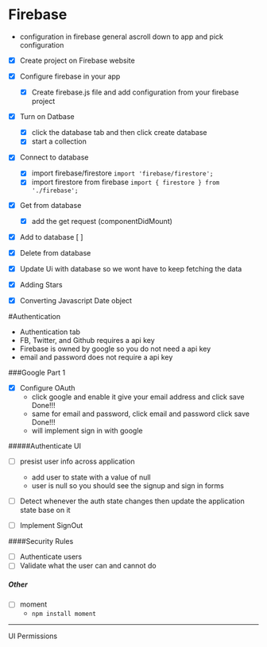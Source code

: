 # Firebase
- configuration in firebase general ascroll down to app and pick configuration


- [x] Create project on Firebase website
- [x] Configure firebase in your app
    - [x] Create firebase.js file and add configuration from your firebase project
- [x] Turn on Datbase
    - [x] click the database tab and then click create database
    - [x] start a collection
- [x] Connect to database
    - [x] import firebase/firestore `import 'firebase/firestore';`
    - [x] import firestore from firebase `import { firestore } from './firebase';`
- [x] Get from database
    - [x] add the get request (componentDidMount)
- [x] Add to database
    [ ]
- [x] Delete from database
- [x] Update Ui with database so we wont have to keep fetching the data
- [x] Adding Stars
- [x] Converting Javascript Date object


#Authentication
- Authentication tab
- FB, Twitter, and Github requires a api key
- Firebase is owned by google so you do not need a api key
- email and password does not require a api key


###Google Part 1
- [x] Configure OAuth
    - click google and enable it give your email address and click save Done!!!
    - same for email and password, click email and password click save Done!!!
    - will implement sign in with google

#####Authenticate UI
- [ ] presist user info across application
    - add user to state with a value of null
    - user is null so you should see the signup and sign in forms

- [ ] Detect whenever the auth state changes then update the application state base on it
- [ ] Implement SignOut

####Security Rules
- [ ] Authenticate users
- [ ] Validate what the user can and cannot do

##### Other
- [ ] moment
    - `npm install moment`
-------

UI Permissions